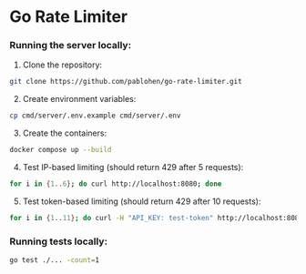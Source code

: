 # Go Rate Limiter

### Running the server locally:

1. Clone the repository:

```zsh
git clone https://github.com/pablohen/go-rate-limiter.git
```

2. Create environment variables:

```zsh
cp cmd/server/.env.example cmd/server/.env
```

3. Create the containers:

```zsh
docker compose up --build
```

4. Test IP-based limiting (should return 429 after 5 requests):

```zsh
for i in {1..6}; do curl http://localhost:8080; done
```

5. Test token-based limiting (should return 429 after 10 requests):

```zsh
for i in {1..11}; do curl -H "API_KEY: test-token" http://localhost:8080; done
```

### Running tests locally:

```zsh
go test ./... -count=1
```
